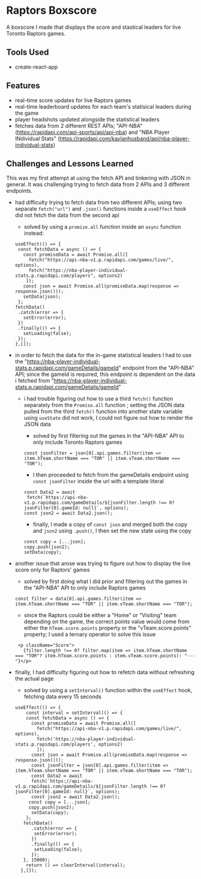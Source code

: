 # Raptors Boxscore

A boxscore I made that displays the score and stastical leaders for live Toronto Raptors games.

## Tools Used

- create-react-app

## Features

- real-time score updates for live Raptors games
- real-time leaderboard updates for each team's statisical leaders during the game
- player headshots updated alongside the statistical leaders
- fetches data from 2 different REST APIs; "API-NBA" (https://rapidapi.com/api-sports/api/api-nba) and "NBA Player INdividual Stats" (https://rapidapi.com/kaylanhusband/api/nba-player-individual-stats)   

## Challenges and Lessons Learned

This was my first attempt at using the fetch API and tinkering with JSON in general. It was challenging trying to fetch data from 2 APIs and 3 different endpoints.

  - had difficulty trying to fetch data from two different APIs; using two separate `fetch("url")` and `.json()` functions inside a `useEffect` hook did not fetch the data from the second api
    - solved by using a `promise.all` function inside an `async` function instead:
     ```
     useEffect(() => { 
      const fetchData = async () => {
        const promiseData = await Promise.all([
          fetch("https://api-nba-v1.p.rapidapi.com/games/live/", options),
          fetch("https://nba-player-individual-stats.p.rapidapi.com/players", options2)
         ]);
        const json = await Promise.all(promiseData.map(response => response.json()));
        setData(json);
      };
     fetchData()
      .catch(error => {
        setError(error);
      })
      .finally(() => {
        setLoading(false);
      });
     },[]);
 - in order to fetch the data for the in-game statistical leaders I had to use the "https://nba-player-individual-stats.p.rapidapi.com/gameDetails/gameId" endpoint from the "API-NBA" API; since the gameId is required, this endpoint is dependent on the data i fetched from "https://nba-player-individual-stats.p.rapidapi.com/gameDetails/gameId"
   - i had trouble figuring out how to use a third `fetch()` function separately from the `Promise.all` function ; setting the JSON data pulled from the third `fetch()` function into another state variable using `useState` did not work, I could not figure out how to render the JSON data    
     - solved by first filtering out the games in the "API-NBA" API to only include Toronto Raptors games
     ```
     const jsonFilter = json[0].api.games.filter(item => item.hTeam.shortName === "TOR" || item.vTeam.shortName === "TOR");
     ```
     - I then proceeded to fetch from the gameDetails endpoint using `const jsonFilter` inside the url with a template literal
     
     ```
     const Data2 = await 
      fetch(`https://api-nba-v1.p.rapidapi.com/gameDetails/${jsonFilter.length !== 0? jsonFilter[0].gameId: null}`, options);
     const json2 = await Data2.json();
     ```
     - finally, I made a copy of `const json` and merged both the copy and `json2` using `.push()`, I then set the new state using the copy
     ```
     const copy = [...json];
     copy.push(json2);
     setData(copy);
     ```
     
  - another issue that arose was trying to figure out how to display the live score only for Raptors' games
    - solved by first doing what I did prior and filtering out the games in the "API-NBA" API to only include Raptors games
    ```
    const filter = data[0].api.games.filter(item => item.hTeam.shortName === "TOR" || item.vTeam.shortName === "TOR");
    ```
    - since the Raptors could be either a "Home" or "Visiting" team depending on the game, the correct points value would come from either the `hTeam.score.points` property or the "vTeam.score.points" property; I used a ternary operator to solve this issue
    ```
     <p className="Score">
       {filter.length !== 0? filter.map(item => item.hTeam.shortName === "TOR"? item.hTeam.score.points : item.vTeam.score.points): "---"}</p>
     ```
  - finally, I had difficulty figuring out how to refetch data without refreshing the actual page
    - solved by using a `setInterval()` function within the `useEffect` hook, fetching data every 15 seconds
    ```
    useEffect(() => { 
        const interval = setInterval(() => {
        const fetchData = async () => {
          const promiseData = await Promise.all([
            fetch("https://api-nba-v1.p.rapidapi.com/games/live/", options),
            fetch('https://nba-player-individual-stats.p.rapidapi.com/players', options2)
            ]);
          const json = await Promise.all(promiseData.map(response => response.json()));
          const jsonFilter = json[0].api.games.filter(item => item.hTeam.shortName === "TOR" || item.vTeam.shortName === "TOR");
          const Data2 = await 
          fetch(`https://api-nba-v1.p.rapidapi.com/gameDetails/${jsonFilter.length !== 0? jsonFilter[0].gameId: null}`, options);
          const json2 = await Data2.json();
         const copy = [...json];
         copy.push(json2);
          setData(copy);
        };
       fetchData()
          .catch(error => {
           setError(error);
          })
          .finally(() => {
           setLoading(false);
          });
       }, 15000);
        return () => clearInterval(interval);
      },[]);
      ```

